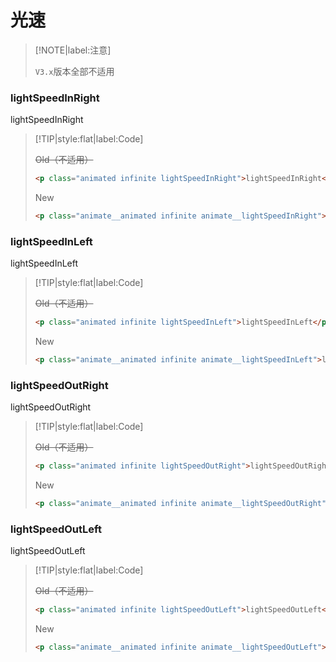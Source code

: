 # 光速

<!-- toc -->

> [!NOTE|label:注意]
>
> `V3.x`版本全部不适用

### lightSpeedInRight

<p class="animated infinite lightSpeedInRight">lightSpeedInRight</p>

> [!TIP|style:flat|label:Code]
>
> ~~<span class="tip">Old</span>（不适用）~~
>
> ```html
> <p class="animated infinite lightSpeedInRight">lightSpeedInRight</p>
> ```
>
> <span class="tip">New</span>
>
> ```html
> <p class="animate__animated infinite animate__lightSpeedInRight">lightSpeedInRight</p>
> ```

### lightSpeedInLeft

<p class="animated infinite lightSpeedInLeft">lightSpeedInLeft</p>

> [!TIP|style:flat|label:Code]
>
> ~~<span class="tip">Old</span>（不适用）~~
>
> ```html
> <p class="animated infinite lightSpeedInLeft">lightSpeedInLeft</p>
> ```
>
> <span class="tip">New</span>
>
> ```html
> <p class="animate__animated infinite animate__lightSpeedInLeft">lightSpeedInLeft</p>
> ```

### lightSpeedOutRight

<p class="animated infinite lightSpeedOutRight">lightSpeedOutRight</p>

> [!TIP|style:flat|label:Code]
>
> ~~<span class="tip">Old</span>（不适用）~~
>
> ```html
> <p class="animated infinite lightSpeedOutRight">lightSpeedOutRight</p>
> ```
>
> <span class="tip">New</span>
>
> ```html
> <p class="animate__animated infinite animate__lightSpeedOutRight">lightSpeedOutRight</p>
> ```

### lightSpeedOutLeft

<p class="animated infinite lightSpeedOutLeft">lightSpeedOutLeft</p>

> [!TIP|style:flat|label:Code]
>
> ~~<span class="tip">Old</span>（不适用）~~
>
> ```html
> <p class="animated infinite lightSpeedOutLeft">lightSpeedOutLeft</p>
> ```
>
> <span class="tip">New</span>
>
> ```html
> <p class="animate__animated infinite animate__lightSpeedOutLeft">lightSpeedOutLeft</p>
> ```

<!-- endtoc -->